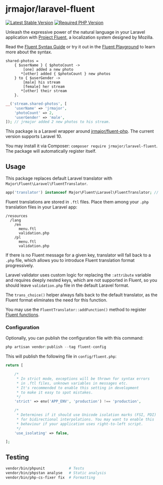 # jrmajor/laravel-fluent

<a href="https://packagist.org/packages/jrmajor/laravel-fluent"><img src="https://img.shields.io/packagist/v/jrmajor/laravel-fluent.svg" alt="Latest Stable Version"></a>
<a href="https://packagist.org/packages/jrmajor/laravel-fluent"><img src="https://img.shields.io/packagist/php-v/jrmajor/laravel-fluent.svg" alt="Required PHP Version"></a>

Unleash the expressive power of the natural language in your Laravel application with [Project Fluent](https://projectfluent.org), a localization system designed by Mozilla.

Read the [Fluent Syntax Guide](https://projectfluent.org/fluent/guide/) or try it out in the [Fluent Playground](https://projectfluent.org/play/) to learn more about the syntax.

```ftl
shared-photos =
    { $userName } { $photoCount ->
        [one] added a new photo
       *[other] added { $photoCount } new photos
    } to { $userGender ->
        [male] his stream
        [female] her stream
       *[other] their stream
    }.
```

```php
__('stream.shared-photos', [
    'userName' => 'jrmajor',
    'photoCount' => 2,
    'userGender' => 'male',
]); // jrmajor added 2 new photos to his stream.
```

This package is a Laravel wrapper around [jrmajor/fluent-php](https://github.com/jrmajor/fluent-php). The current version supports Laravel 10.

You may install it via Composer: `composer require jrmajor/laravel-fluent`. The package will automatically register itself.

## Usage

This package replaces default Laravel translator with `Major\Fluent\Laravel\FluentTranslator`.

```php
app('translator') instanceof Major\Fluent\Laravel\FluentTranslator; // true
```

Fluent translations are stored in `.ftl` files. Place them among your `.php` translation files in your Laravel app:

```
/resources
  /lang
    /en
      menu.ftl
      validation.php
    /pl
      menu.ftl
      validation.php
```

If there is no Fluent message for a given key, translator will fall back to a `.php` file, which allows you to introduce Fluent translation format progressively.

Laravel validator uses custom logic for replacing the `:attribute` variable and requires deeply nested keys, which are not supported in Fluent, so you should leave `validation.php` file in the default Laravel format.

The `trans_choice()` helper always falls back to the default translator, as the Fluent format eliminates the need for this function.

You may use the `FluentTranslator::addFunction()` method to register [Fluent functions](https://projectfluent.org/fluent/guide/functions.html).

### Configuration

Optionally, you can publish the configuration file with this command:

```php
php artisan vendor:publish --tag fluent-config
```

This will publish the following file in `config/fluent.php`:

```php
return [

    /*
     * In strict mode, exceptions will be thrown for syntax errors
     * in .ftl files, unknown variables in messages etc.
     * It's recommended to enable this setting in development
     * to make it easy to spot mistakes.
     */
    'strict' => env('APP_ENV', 'production') !== 'production',

    /*
     * Determines if it should use Unicode isolation marks (FSI, PDI)
     * for bidirectional interpolations. You may want to enable this
     * behaviour if your application uses right-to-left script.
     */
    'use_isolating' => false,

];
```

## Testing

```sh
vendor/bin/phpunit           # Tests
vendor/bin/phpstan analyse   # Static analysis
vendor/bin/php-cs-fixer fix  # Formatting
```
